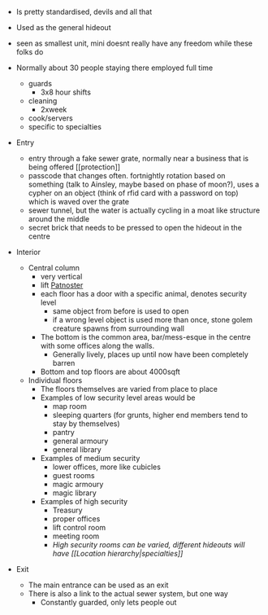 - Is pretty standardised, devils and all that
- Used as the general hideout
- seen as smallest unit, mini doesnt really have any freedom while these folks do
- Normally about 30 people staying there employed full time
	- guards
		- 3x8 hour shifts
	- cleaning
		- 2xweek
	- cook/servers
	- specific to specialties

- Entry
	- entry through a fake sewer grate, normally near a business that is being offered [[protection]]
	- passcode that changes often. fortnightly rotation based on something (talk to Ainsley, maybe based on phase of moon?), uses a cypher on an object (think of rfid card with a password on top) which is waved over the grate
	- sewer tunnel, but the water is actually cycling in a moat like structure around the middle
	- secret brick  that needs to be pressed to open the hideout in the centre
- Interior 
	- Central column
		- very vertical
		- lift [Patnoster](https://www.youtube.com/watch?v=Rvvbn7O1nus)
		- each floor has a door with a specific animal, denotes security level
			- same object from before is used to open 
			- if a wrong level object is used more than once, stone golem creature spawns from surrounding wall
		- The bottom is the common area, bar/mess-esque in the centre with some offices along the walls. 
			- Generally lively, places up until now have been completely barren
		- Bottom and top floors are about 4000sqft
	- Individual floors
		- The floors themselves are varied from place to place
		- Examples of low security level areas would be
			- map room
			- sleeping quarters (for grunts, higher end members tend to stay by themselves)
			- pantry
			- general armoury
			- general library
		- Examples of medium security
			- lower offices, more like cubicles
			- guest rooms
			- magic armoury
			- magic library
		- Examples of high security
			- Treasury
			- proper offices
			- lift control room
			- meeting room
			- *High security rooms can be varied, different hideouts will have [[Location hierarchy|specialties]]*
- Exit
	- The main entrance can be used as an exit
	- There is also a link to the actual sewer system, but one way
		- Constantly guarded, only lets people out